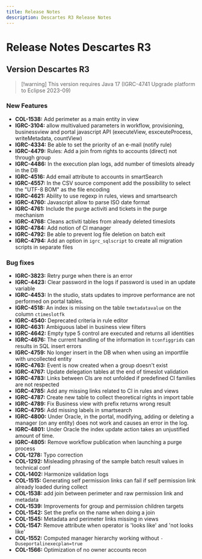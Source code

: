```yaml
---
title: Release Notes
description: Descartes R3 Release Notes
---
```


# Release Notes Descartes R3

## Version Descartes R3

> [!warning] This version requires Java 17 (IGRC-4741 Upgrade platform to Eclipse 2023-09)

### New Features

- **COL-1538:** Add perimeter as a main entity in view
- **IGRC-3104:** allow multivalued parameters in workflow, provisioning, businessview and portal javascript API (executeView, esxceuteProcess, writeMetadata, countView)
- **IGRC-4334:** Be able to set the priority of an e-mail (notify rule)
- **IGRC-4479:** Rules: Add a join from rights to accounts (direct) not through group
- **IGRC-4486:** In the execution plan logs, add number of timeslots already in the DB
- **IGRC-4516:** Add email attribute to accounts in smartSearch
- **IGRC-4557:** In the CSV source component add the possibility to select the "UTF-8 BOM" as the file encoding
- **IGRC-4621:** Ability to use regexp in rules, views and smartsearch
- **IGRC-4760:** Javascript allow to parse ISO date format
- **IGRC-4761:** Include the purge activiti and tickets in the purge mechanism
- **IGRC-4768:** Cleans activiti tables from already deleted timeslots
- **IGRC-4784:** Add notion of CI manager
- **IGRC-4792:** Be able to prevent log file deletion on batch exit
- **IGRC-4794:** Add an option in `igrc_sqlscript` to create all migration scripts in separate files

### Bug fixes

- **IGRC-3823:** Retry purge when there is an error
- **IGRC-4423:** Clear password in the logs if password is used in an update variable
- **IGRC-4453:** In the studio, stats updates to improve performance are not performed on portal tables.
- **IGRC-4518:** An index is missing on the table `tmetadatavalue` on the column `ctimeslotfk`
- **IGRC-4540:** Deprecated criteria in rule editor
- **IGRC-4631:** Ambiguous label in business view filters
- **IGRC-4642:** Empty type 5 control are executed and returns all identities
- **IGRC-4676:** The current handling of the information in `tconfiggrids` can results in SQL insert errors
- **IGRC-4759:** No longer insert in the DB when when using an importfile with uncollected entity
- **IGRC-4763:** Event is now created when a group doesn't exist
- **IGRC-4767:** Update delegation tables at the end of timeslot validation
- **IGRC-4783:** Links between CIs are not unfolded if predefined CI families are not respected
- **IGRC-4785:** Add any missing links related to CI in rules and views
- **IGRC-4787:** Create new table to collect theoretical rights in import table
- **IGRC-4789:** Fix Business view with prefix returns wrong result
- **IGRC-4795:** Add missing labels in smartsearch
- **IGRC-4800:** Under Oracle, in the portal, modifying, adding or deleting a manager (on any entity) does not work and causes an error in the log.
- **IGRC-4801:** Under Oracle the index update action takes an unjustified amount of time.
- **IGRC-4805:** Remove workflow publication when launching a purge process
- **COL-1278:** Typo correction
- **COL-1292:** Misleading phrasing of the sample batch result values in technical conf
- **COL-1402:** Harmonize validation logs
- **COL-1515:** Generating self permission links can fail if self permission link already loaded during collect
- **COL-1538:** add join between perimeter and raw permission link and metadata
- **COL-1539:** Improvements for group and permission children targets
- **COL-1542:** Set the prefix on the name when doing a join
- **COL-1545:** Metadata and perimeter links missing in views
- **COL-1547:** Remove attribute when operator is 'looks like' and 'not looks like'
- **COL-1552:** Computed manager hierarchy working without `-Duseportalinexecplan=true`
- **COL-1566:** Optimization of no owner accounts recon
